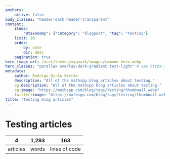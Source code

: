 ```yaml
---
anchors:
    active: false
body_classes: "header-dark header-transparent"
content:
    items:
        "@taxonomy": {"category": "blogpost", "tag": "testing"}
    limit: 20
    order:
        by: date
        dir: desc
    pagination: true
hero_image_url: /user/themes/myquark/images/common_hero.webp
hero_classes: "parallax overlay-dark-gradient text-light" # see https://demo.getgrav.org/blog-skeleton/blog/hero-classes
metadata:
    author: Rodrigo Girão Serrão
    description: "All of the mathspp blog articles about testing."
    og:description: "All of the mathspp blog articles about testing."
    og:image: "https://mathspp.com/blog/tags/testing/thumbnail.webp"
    twitter:image: "https://mathspp.com/blog/tags/testing/thumbnail.webp"
title: "Testing blog articles"
---
```


# Testing articles


<table class="stats-table">
    <thead>
        <tr>
            <th style="text-align: center;">4</th>
            <th style="text-align: center;">1,293</th>
            <th style="text-align: center;">163</th>
        </tr>
    </thead>
    <tbody>
        <tr>
            <td style="text-align: center;">articles</td>
            <td style="text-align: center;">words</td>
            <td style="text-align: center;">lines of code</td>
        </tr>
    </tbody>
</table>